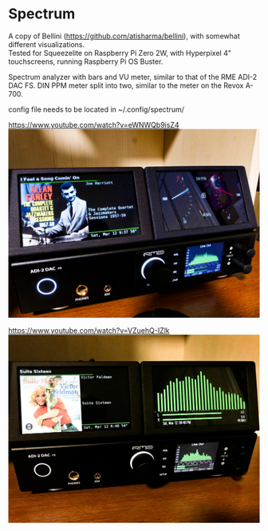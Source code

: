 # Spectrum
A copy of Bellini (https://github.com/atisharma/bellini), with somewhat different visualizations.  
Tested for Squeezelite on Raspberry Pi Zero 2W, with Hyperpixel 4" touchscreens, running Raspberry Pi OS Buster.

  Spectrum analyzer with bars and VU meter, similar to that of the RME ADI-2 DAC FS.
  DIN PPM meter split into two, similar to the meter on the Revox A-700.
  
config file needs to be located in ~/.config/spectrum/  

https://www.youtube.com/watch?v=eWNWQb9isZ4
![photo](https://raw.githubusercontent.com/retired-guy/Spectrum/main/P1290805.jpg)

https://www.youtube.com/watch?v=VZuehQ-IZlk
![photo](https://raw.githubusercontent.com/retired-guy/Spectrum/main/d21qMsRdRq6iSK3gCtblgQ.jpg)

